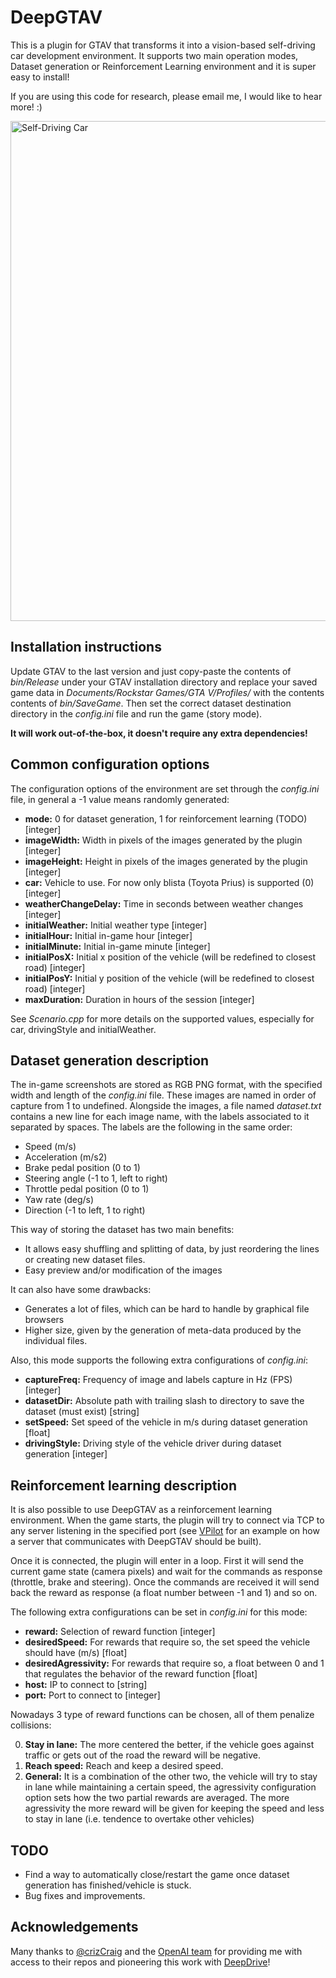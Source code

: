 # DeepGTAV
This is a plugin for GTAV that transforms it into a vision-based self-driving car development environment. It supports two main operation modes, Dataset generation or Reinforcement Learning environment and it is super easy to install!

If you are using this code for research, please email me, I would like to hear more! :)

<img src="https://img.gta5-mods.com/q95/images/naturalvision-photorealistic-gtav/b4de94-GTA5%202016-08-28%2022-05-52.jpg" alt="Self-Driving Car" width="800px">

## Installation instructions
Update GTAV to the last version and just copy-paste the contents of *bin/Release* under your GTAV installation directory and replace your saved game data in *Documents/Rockstar Games/GTA V/Profiles/* with the contents contents of *bin/SaveGame*. Then set the correct dataset destination directory in the *config.ini* file and run the game (story mode). 

**It will work out-of-the-box, it doesn't require any extra dependencies!**

## Common configuration options
The configuration options of the environment are set through the *config.ini* file, in general a -1 value means randomly generated:

* **mode:** 0 for dataset generation, 1 for reinforcement learning (TODO) [integer]
* **imageWidth:** Width in pixels of the images generated by the plugin [integer]
* **imageHeight:** Height in pixels of the images generated by the plugin [integer]
* **car:** Vehicle to use. For now only blista (Toyota Prius) is supported (0) [integer]
* **weatherChangeDelay:** Time in seconds between weather changes [integer]
* **initialWeather:** Initial weather type [integer]
* **initialHour:** Initial in-game hour [integer]
* **initialMinute:** Initial in-game minute [integer]
* **initialPosX:** Initial x position of the vehicle (will be redefined to closest road) [integer]
* **initialPosY:** Initial y position of the vehicle (will be redefined to closest road) [integer]
* **maxDuration:** Duration in hours of the session [integer]

See *Scenario.cpp* for more details on the supported values, especially for car, drivingStyle and initialWeather.

## Dataset generation description
The in-game screenshots are stored as RGB PNG format, with the specified width and length of the *config.ini* file. These images are named in order of capture from 1 to undefined. Alongside the images, a file named *dataset.txt* contains a new line for each image name, with the labels associated to it separated by spaces. The labels are the following in the same order:

* Speed (m/s)
* Acceleration (m/s2)
* Brake pedal position (0 to 1)
* Steering angle (-1 to 1, left to right)
* Throttle pedal position (0 to 1)
* Yaw rate (deg/s)
* Direction (-1 to left, 1 to right)

This way of storing the dataset has two main benefits:

+ It allows easy shuffling and splitting of data, by just reordering the lines or creating new dataset files.
+ Easy preview and/or modification of the images

It can also have some drawbacks:

- Generates a lot of files, which can be hard to handle by graphical file browsers
- Higher size, given by the generation of meta-data produced by the individual files.

Also, this mode supports the following extra configurations of *config.ini*:

* **captureFreq:** Frequency of image and labels capture in Hz (FPS) [integer]
* **datasetDir:** Absolute path with trailing slash to directory to save the dataset (must exist) [string]
* **setSpeed:** Set speed of the vehicle in m/s during dataset generation [float]
* **drivingStyle:** Driving style of the vehicle driver during dataset generation [integer]

## Reinforcement learning description
It is also possible to use DeepGTAV as a reinforcement learning environment. When the game starts, the plugin will try to connect via TCP to any server listening in the specified port (see [VPilot](https://github.com/ai-tor/VPilot) for an example on how a server that communicates with DeepGTAV should be built).

Once it is connected, the plugin will enter in a loop. First it will send the current game state (camera pixels) and wait for the commands as response (throttle, brake and steering). Once the commands are received it will send back the reward as response (a float number between -1 and 1) and so on.

The following extra configurations can be set in *config.ini* for this mode:

* **reward:** Selection of reward function [integer]
* **desiredSpeed:** For rewards that require so, the set speed the vehicle should have (m/s) [float]
* **desiredAgressivity:** For rewards that require so, a float between 0 and 1 that regulates the behavior of the reward function [float]
* **host:** IP to connect to [string]
* **port:** Port to connect to [integer]

Nowadays 3 type of reward functions can be chosen, all of them penalize collisions:

0. **Stay in lane:** The more centered the better, if the vehicle goes against traffic or gets out of the road the reward will be negative.
1. **Reach speed:** Reach and keep a desired speed.
2. **General:** It is a combination of the other two, the vehicle will try to stay in lane while maintaining a certain speed, the agressivity configuration option sets how the two partial rewards are averaged. The more agressivity the more reward will be given for keeping the speed and less to stay in lane (i.e. tendence to overtake other vehicles)

## TODO
* Find a way to automatically close/restart the game once dataset generation has finished/vehicle is stuck.
* Bug fixes and improvements.

## Acknowledgements
Many thanks to [@crizCraig](https://github.com/crizCraig) and the [OpenAI team](https://openai.com/) for providing me with access to their repos and pioneering this work with [DeepDrive](http://deepdrive.io/)!
